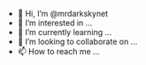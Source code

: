 - 👋 Hi, I’m @mrdarkskynet
- 👀 I’m interested in ...
- 🌱 I’m currently learning ...
- 💞️ I’m looking to collaborate on ...
- 📫 How to reach me ...

<!---
mrdarkskynet/mrdarkskynet is a ✨ special ✨ repository because its `README.md` (this file) appears on your GitHub profile.
You can click the Preview link to take a look at your changes.
--->
